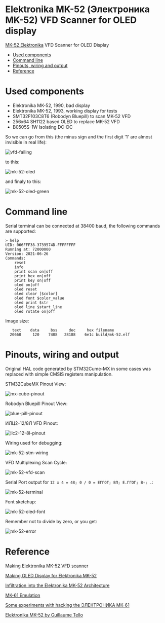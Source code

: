 <!-- omit in toc -->
# Elektronika MK-52 (Электроника MK-52) VFD Scanner for OLED display
[MK-52 Elektronika](https://en.wikipedia.org/wiki/Elektronika_MK-52) VFD Scanner for OLED Display

- [Used components](#used-components)
- [Command line](#command-line)
- [Pinouts, wiring and output](#pinouts-wiring-and-output)
- [Reference](#reference)

# Used components

* Elektronika MK-52, 1990, bad display
* Elektronika MK-52, 1993, working display for tests
* SMT32F103C8T6 (Robodyn Bluepill) to scan MK-52 VFD
* 256x64 SH1122 based OLED to replace MK-52 VFD
* B0505S-1W Isolating DC-DC

So we can go from this (the minus sign and the first digit '1' are almost invisible in real life):

![vfd-failing](./img/mk-52-vfd-failing.png)

to this:

![mk-52-oled](./img/mk-52-oled.png)

and finaly to this:

![mk-52-oled-green](./img/mk-52-oled-green.png)

# Command line

Serial terminal can be connected at 38400 baud, the following commands are supported:

```
> help
UID: 066FFF38-3739574D-FFFFFFFF
Running at: 72000000
Version: 2021-06-26
Commands:
    reset
    info
    print scan on|off
    print hex on|off
    print key on|off
    oled on|off
    oled reset
    oled clear [$color]
    oled font $color_value
    oled print $str
    oled line $start_line
    oled rotate on|off
```

Image size:

```
   text    data     bss     dec     hex filename
  20660     120    7408   28188    6e1c build/mk-52.elf
```

# Pinouts, wiring and output

Original HAL code generated by STM32Cume-MX in some cases was replaced with simple CMSIS registers manipulation.

STM32CubeMX Pinout View:

![mx-cube-pinout](./img/pinout.png)

Robodyn Bluepill Pinout View:

![blue-pill-pinout](./img/mk-52-stm32-robodyn.svg)

ИЛЦ2-12/8Л VFD Pinout:

![ilc2-12-8l-pinout](./img/mk-52-ilc2-12-8l.svg)

Wiring used for debugging:

![mk-52-stm-wiring](./img/mk-52-wiring.svg)

VFD Multiplexing Scan Cycle:

![mk-52-vfd-scan](./img/display-cycle.svg)

Serial Port output for ``12 x 4 = 48; 0 / 0 = ЕГГОГ; BП; Е.ГГОГ; B↑; .``:

![mk-52-terminal](./img/capture.png)

Font sketchup:

![mk-52-oled-font](./img/font.svg)

Remember not to divide by zero, or you get:

![mk-52-error](./img/error.png)

# Reference

[Making Elektronika MK-52 VFD scanner](http://achilikin.blogspot.com/2021/05/making-elektronika-mk-52-vfd-scanner.html)

[Making OLED Display for Elektronika MK-52](http://achilikin.blogspot.com/2021/06/making-oled-display-for-elektronika-mk.html)

[Infiltration into the Elektronika MK-52 Architecture](https://habr.com/ru/post/467501/)

[MK-61 Emulation](https://pmk.arbinada.com/mk61emuweb.html#_%D0%9C%D0%9A-61)

[Some experiments with hacking the ЭЛЕКТРОНИКА МК-61](http://www.alfredklomp.com/technology/mk-61/)

[Elektronika MK-52 by Guillaume Tello](https://gtello.pagesperso-orange.fr/elektronika_e.htm)


